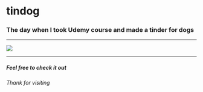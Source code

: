 # tindog
<h3>The day when I took Udemy course and made a tinder for dogs</h3>
<hr>
<img src="#">
<hr>
<h5>Feel free to check it out</h5>
<h6>Thank for visiting</h6>
